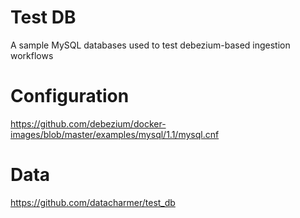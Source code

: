 # Test DB

A sample MySQL databases used to test debezium-based ingestion workflows

# Configuration

https://github.com/debezium/docker-images/blob/master/examples/mysql/1.1/mysql.cnf

# Data

https://github.com/datacharmer/test_db
